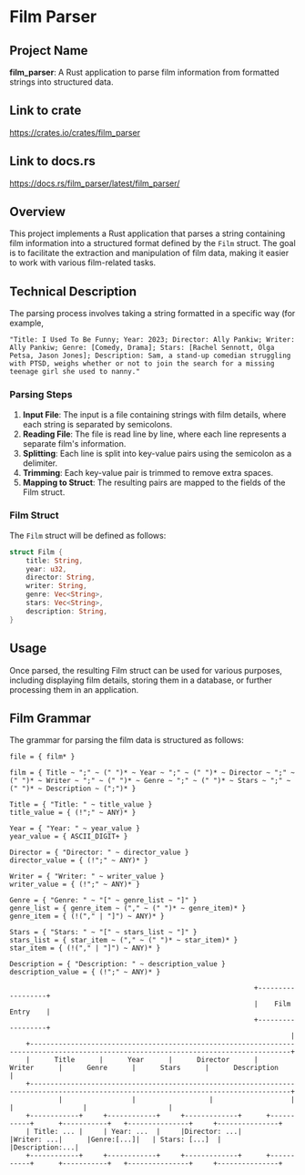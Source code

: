# Film Parser

## Project Name
**film_parser**: A Rust application to parse film information from formatted strings into structured data.

## Link to crate
https://crates.io/crates/film_parser

## Link to docs.rs
https://docs.rs/film_parser/latest/film_parser/

## Overview
This project implements a Rust application that parses a string containing film information into a structured format defined by the `Film` struct. The goal is to facilitate the extraction and manipulation of film data, making it easier to work with various film-related tasks.

## Technical Description
The parsing process involves taking a string formatted in a specific way (for example,
```text
"Title: I Used To Be Funny; Year: 2023; Director: Ally Pankiw; Writer: Ally Pankiw; Genre: [Comedy, Drama]; Stars: [Rachel Sennott, Olga Petsa, Jason Jones]; Description: Sam, a stand-up comedian struggling with PTSD, weighs whether or not to join the search for a missing teenage girl she used to nanny."
```

### Parsing Steps
1. **Input File**: The input is a file containing strings with film details, where each string is separated by semicolons.
2. **Reading File**: The file is read line by line, where each line represents a separate film's information.
3. **Splitting**: Each line is split into key-value pairs using the semicolon as a delimiter.
4. **Trimming**: Each key-value pair is trimmed to remove extra spaces.
5. **Mapping to Struct**: The resulting pairs are mapped to the fields of the Film struct.

### Film Struct
The `Film` struct will be defined as follows:
```rust
struct Film {
    title: String,
    year: u32,
    director: String,
    writer: String,
    genre: Vec<String>,
    stars: Vec<String>,
    description: String,
}
```

## Usage
Once parsed, the resulting Film struct can be used for various purposes, including displaying film details, storing them in a database, or further processing them in an application.

## Film Grammar
The grammar for parsing the film data is structured as follows:
```text
file = { film* }

film = { Title ~ ";" ~ (" ")* ~ Year ~ ";" ~ (" ")* ~ Director ~ ";" ~ (" ")* ~ Writer ~ ";" ~ (" ")* ~ Genre ~ ";" ~ (" ")* ~ Stars ~ ";" ~ (" ")* ~ Description ~ (";")* }

Title = { "Title: " ~ title_value }
title_value = { (!";" ~ ANY)* }

Year = { "Year: " ~ year_value }
year_value = { ASCII_DIGIT+ }

Director = { "Director: " ~ director_value }
director_value = { (!";" ~ ANY)* }

Writer = { "Writer: " ~ writer_value }
writer_value = { (!";" ~ ANY)* }

Genre = { "Genre: " ~ "[" ~ genre_list ~ "]" }
genre_list = { genre_item ~ ("," ~ (" ")* ~ genre_item)* }
genre_item = { (!("," | "]") ~ ANY)* }

Stars = { "Stars: " ~ "[" ~ stars_list ~ "]" }
stars_list = { star_item ~ ("," ~ (" ")* ~ star_item)* }
star_item = { (!("," | "]") ~ ANY)* }

Description = { "Description: " ~ description_value }
description_value = { (!";" ~ ANY)* }
```

```text
                                                            +------------------+
                                                            |    Film Entry    |
                                                            +------------------+
                                                                     |
    +--------------------------------------------------------------------------------------------------------------------------------------+
    |      Title      |      Year      |      Director      |      Writer      |      Genre      |      Stars      |      Description      |
    +--------------------------------------------------------------------------------------------------------------------------------------+
            |                 |                  |                   |                  |                 |                    |
    +------------+     +------------+     +-------------+      +-----------+      +-----------+   +---------------+     +---------------+
    | Title: ... |     | Year: ...  |     |Director: ...|      |Writer: ...|      |Genre:[...]|   | Stars: [...]  |     |Description:...|
    +------------+     +------------+     +-------------+      +-----------+      +-----------+   +---------------+     +---------------+
```
